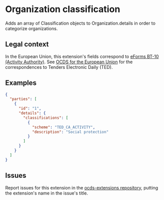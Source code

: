 # Organization classification

Adds an array of Classification objects to Organization.details in order to categorize organizations.

## Legal context

In the European Union, this extension's fields correspond to [eForms BT-10 (Activity Authority)](https://github.com/eForms/eForms). See [OCDS for the European Union](http://standard.open-contracting.org/profiles/eu/master/en/) for the correspondences to Tenders Electronic Daily (TED).

## Examples

```json
{
  "parties": [
    {
      "id": "1",
      "details": {
        "classifications": [
          {
            "scheme": "TED_CA_ACTIVITY",
            "description": "Social protection"
          }
        ]
      }
    }
  ]
}

```

## Issues

Report issues for this extension in the [ocds-extensions repository](https://github.com/open-contracting/ocds-extensions/issues), putting the extension's name in the issue's title.
